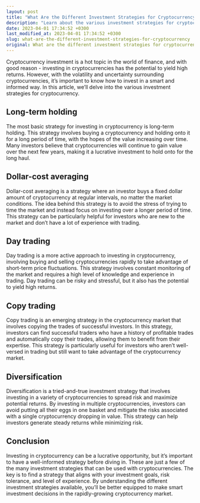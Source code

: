 ```yaml
---
layout: post
title: "What Are the Different Investment Strategies for Cryptocurrency?"
description: "Learn about the various investment strategies for cryptocurrency to help you make confident decisions when investing in this rapidly-growing market."
date: 2023-04-01 17:34:52 +0300
last_modified_at: 2023-04-01 17:34:52 +0300
slug: what-are-the-different-investment-strategies-for-cryptocurrency
original: What are the different investment strategies for cryptocurrency?
---
```

Cryptocurrency investment is a hot topic in the world of finance, and with good reason - investing in cryptocurrencies has the potential to yield high returns. However, with the volatility and uncertainty surrounding cryptocurrencies, it’s important to know how to invest in a smart and informed way. In this article, we’ll delve into the various investment strategies for cryptocurrency.

## Long-term holding

The most basic strategy for investing in cryptocurrency is long-term holding. This strategy involves buying a cryptocurrency and holding onto it for a long period of time, with the hopes of the value increasing over time. Many investors believe that cryptocurrencies will continue to gain value over the next few years, making it a lucrative investment to hold onto for the long haul.

## Dollar-cost averaging

Dollar-cost averaging is a strategy where an investor buys a fixed dollar amount of cryptocurrency at regular intervals, no matter the market conditions. The idea behind this strategy is to avoid the stress of trying to time the market and instead focus on investing over a longer period of time. This strategy can be particularly helpful for investors who are new to the market and don’t have a lot of experience with trading.

## Day trading

Day trading is a more active approach to investing in cryptocurrency, involving buying and selling cryptocurrencies rapidly to take advantage of short-term price fluctuations. This strategy involves constant monitoring of the market and requires a high level of knowledge and experience in trading. Day trading can be risky and stressful, but it also has the potential to yield high returns.

## Copy trading

Copy trading is an emerging strategy in the cryptocurrency market that involves copying the trades of successful investors. In this strategy, investors can find successful traders who have a history of profitable trades and automatically copy their trades, allowing them to benefit from their expertise. This strategy is particularly useful for investors who aren’t well-versed in trading but still want to take advantage of the cryptocurrency market.

## Diversification

Diversification is a tried-and-true investment strategy that involves investing in a variety of cryptocurrencies to spread risk and maximize potential returns. By investing in multiple cryptocurrencies, investors can avoid putting all their eggs in one basket and mitigate the risks associated with a single cryptocurrency dropping in value. This strategy can help investors generate steady returns while minimizing risk.

## Conclusion

Investing in cryptocurrency can be a lucrative opportunity, but it’s important to have a well-informed strategy before diving in. These are just a few of the many investment strategies that can be used with cryptocurrencies. The key is to find a strategy that aligns with your investment goals, risk tolerance, and level of experience. By understanding the different investment strategies available, you’ll be better equipped to make smart investment decisions in the rapidly-growing cryptocurrency market.